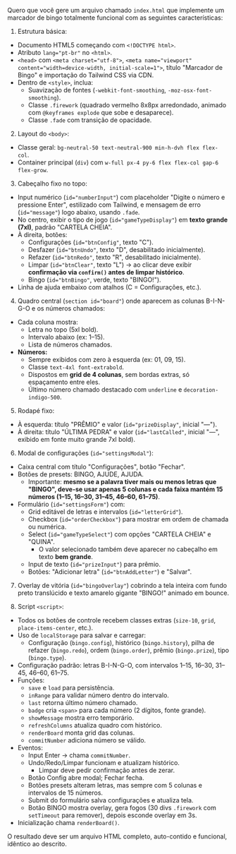 Quero que você gere um arquivo chamado `index.html` que implemente um marcador de bingo totalmente funcional com as seguintes características:

1. Estrutura básica:
- Documento HTML5 começando com `<!DOCTYPE html>`.
- Atributo `lang="pt-br"` no `<html>`.
- `<head>` com `<meta charset="utf-8">`, `<meta name="viewport" content="width=device-width, initial-scale=1">`, título "Marcador de Bingo" e importação do Tailwind CSS via CDN.
- Dentro de `<style>`, inclua:
  - Suavização de fontes (`-webkit-font-smoothing`, `-moz-osx-font-smoothing`).
  - Classe `.firework` (quadrado vermelho 8x8px arredondado, animado com `@keyframes explode` que sobe e desaparece).
  - Classe `.fade` com transição de opacidade.

2. Layout do `<body>`:
- Classe geral: `bg-neutral-50 text-neutral-900 min-h-dvh flex flex-col`.
- Container principal (`div`) com `w-full px-4 py-6 flex flex-col gap-6 flex-grow`.

3. Cabeçalho fixo no topo:
- Input numérico (`id="numberInput"`) com placeholder "Digite o número e pressione Enter", estilizado com Tailwind, e mensagem de erro (`id="message"`) logo abaixo, usando `.fade`.
- No centro, exibir o tipo de jogo (`id="gameTypeDisplay"`) em **texto grande (7xl)**, padrão "CARTELA CHEIA".
- À direita, botões:
  - Configurações (`id="btnConfig"`, texto "C").
  - Desfazer (`id="btnUndo"`, texto "D", desabilitado inicialmente).
  - Refazer (`id="btnRedo"`, texto "R", desabilitado inicialmente).
  - Limpar (`id="btnClear"`, texto "L") → ao clicar deve exibir **confirmação via `confirm()` antes de limpar histórico**.
  - Bingo (`id="btnBingo"`, verde, texto "BINGO!").
- Linha de ajuda embaixo com atalhos (C = Configurações, etc.).

4. Quadro central (`section id="board"`) onde aparecem as colunas B-I-N-G-O e os números chamados:
- Cada coluna mostra:
  - Letra no topo (5xl bold).
  - Intervalo abaixo (ex: 1–15).
  - Lista de números chamados.
- **Números:**
  - Sempre exibidos com zero à esquerda (ex: 01, 09, 15).
  - Classe `text-4xl font-extrabold`.
  - Dispostos em **grid de 4 colunas**, sem bordas extras, só espaçamento entre eles.
  - Último número chamado destacado com `underline` e `decoration-indigo-500`.

5. Rodapé fixo:
- À esquerda: título "PRÊMIO" e valor (`id="prizeDisplay"`, inicial "—").
- À direita: título "ÚLTIMA PEDRA" e valor (`id="lastCalled"`, inicial "—", exibido em fonte muito grande 7xl bold).

6. Modal de configurações (`id="settingsModal"`):
- Caixa central com título "Configurações", botão "Fechar".
- Botões de presets: BINGO, AJUDE, AJUDA.
  - Importante: **mesmo se a palavra tiver mais ou menos letras que "BINGO", deve-se usar apenas 5 colunas e cada faixa mantém 15 números (1–15, 16–30, 31–45, 46–60, 61–75)**.
- Formulário (`id="settingsForm"`) com:
  - Grid editável de letras e intervalos (`id="letterGrid"`).
  - Checkbox (`id="orderCheckbox"`) para mostrar em ordem de chamada ou numérica.
  - Select (`id="gameTypeSelect"`) com opções "CARTELA CHEIA" e "QUINA".  
    - O valor selecionado também deve aparecer no cabeçalho em texto **bem grande**.
  - Input de texto (`id="prizeInput"`) para prêmio.
  - Botões: "Adicionar letra" (`id="btnAddLetter"`) e "Salvar".

7. Overlay de vitória (`id="bingoOverlay"`) cobrindo a tela inteira com fundo preto translúcido e texto amarelo gigante "BINGO!" animado em bounce.

8. Script `<script>`:
- Todos os botões de controle recebem classes extras (`size-10`, `grid`, `place-items-center`, etc.).
- Uso de `localStorage` para salvar e carregar:
  - Configuração (`bingo.config`), histórico (`bingo.history`), pilha de refazer (`bingo.redo`), ordem (`bingo.order`), prêmio (`bingo.prize`), tipo (`bingo.type`).
- Configuração padrão: letras B-I-N-G-O, com intervalos 1–15, 16–30, 31–45, 46–60, 61–75.
- Funções:
  - `save` e `load` para persistência.
  - `inRange` para validar número dentro do intervalo.
  - `last` retorna último número chamado.
  - `badge` cria `<span>` para cada número (2 dígitos, fonte grande).
  - `showMessage` mostra erro temporário.
  - `refreshColumns` atualiza quadro com histórico.
  - `renderBoard` monta grid das colunas.
  - `commitNumber` adiciona número se válido.
- Eventos:
  - Input Enter → chama `commitNumber`.
  - Undo/Redo/Limpar funcionam e atualizam histórico.
    - Limpar deve pedir confirmação antes de zerar.
  - Botão Config abre modal; Fechar fecha.
  - Botões presets alteram letras, mas sempre com 5 colunas e intervalos de 15 números.
  - Submit do formulário salva configurações e atualiza tela.
  - Botão BINGO mostra overlay, gera fogos (30 divs `.firework` com `setTimeout` para remover), depois esconde overlay em 3s.
- Inicialização chama `renderBoard()`.

O resultado deve ser um arquivo HTML completo, auto-contido e funcional, idêntico ao descrito.
